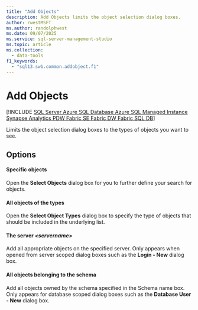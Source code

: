 ```yaml
---
title: "Add Objects"
description: Add Objects limits the object selection dialog boxes.
author: rwestMSFT
ms.author: randolphwest
ms.date: 09/07/2025
ms.service: sql-server-management-studio
ms.topic: article
ms.collection:
  - data-tools
f1_keywords:
  - "sql13.swb.common.addobject.f1"
---
```

# Add Objects

[!INCLUDE [SQL Server Azure SQL Database Azure SQL Managed Instance Synapse Analytics PDW Fabric SE Fabric DW Fabric SQL DB](../includes/applies-to-version/sql-asdb-asdbmi-asa-pdw-fabricse-fabricdw-fabricsqldb.md)]

Limits the object selection dialog boxes to the types of objects you want to see.

## Options

#### Specific objects

Open the **Select Objects** dialog box for you to further define your search for objects.

#### All objects of the types

Open the **Select Object Types** dialog box to specify the type of objects that should be included in the underlying list.

#### The server *\<servername\>*

Add all appropriate objects on the specified server. Only appears when opened from server scoped dialog boxes such as the **Login - New** dialog box.

#### All objects belonging to the schema

Add all objects owned by the schema specified in the Schema name box. Only appears for database scoped dialog boxes such as the **Database User - New** dialog box.
